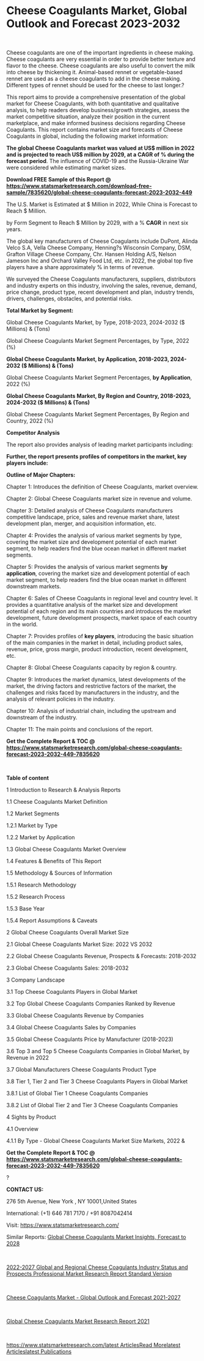 <h1>Cheese Coagulants Market, Global Outlook and Forecast 2023-2032</h1><br/><p>Cheese coagulants are one of the important ingredients in cheese making. Cheese coagulants are very essential in order to provide better texture and flavor to the cheese. Cheese coagulants are also useful to convert the milk into cheese by thickening it. Animal-based rennet or vegetable-based rennet are used as a cheese coagulants to add in the cheese making. Different types of rennet should be used for the cheese to last longer.?</p>
 
 
 
 <p>This report aims to provide a comprehensive presentation of the global market for Cheese Coagulants, with both quantitative and qualitative analysis, to help readers develop business/growth strategies, assess the market competitive situation, analyze their position in the current marketplace, and make informed business decisions regarding Cheese Coagulants. This report contains market size and forecasts of Cheese Coagulants in global, including the following market information:</p>
 
 
 
 <p><strong>The global Cheese Coagulants market was valued at US$ million in 2022 and is projected to reach US$ million by 2029, at a <strong>CAGR</strong> of % during the forecast period</strong>. The influence of COVID-19 and the Russia-Ukraine War were considered while estimating market sizes.</p>
 
 
 
 <p><strong>Download FREE Sample of this Report @ <a href="https://www.statsmarketresearch.com/download-free-sample/7835620/global-cheese-coagulants-forecast-2023-2032-449">https://www.statsmarketresearch.com/download-free-sample/7835620/global-cheese-coagulants-forecast-2023-2032-449</a></strong></p>
 
 
 
 <p>The U.S. Market is Estimated at $ Million in 2022, While China is Forecast to Reach $ Million.</p>
 
 
 
 <p>by Form Segment to Reach $ Million by 2029, with a % <strong>CAGR</strong> in next six years.</p>
 
 
 
 <p>The global key manufacturers of Cheese Coagulants include DuPont, Alinda Velco S.A, Vella Cheese Company, Henning?s Wisconsin Company, DSM, Grafton Village Cheese Company, Chr. Hansen Holding A/S, Nelson Jameson Inc and Orchard Valley Food Ltd, etc. in 2022, the global top five players have a share approximately % in terms of revenue.</p>
 
 
 
 <p>We surveyed the Cheese Coagulants manufacturers, suppliers, distributors and industry experts on this industry, involving the sales, revenue, demand, price change, product type, recent development and plan, industry trends, drivers, challenges, obstacles, and potential risks.</p>
 
 
 
 <p><strong>Total Market by Segment:</strong></p>
 
 
 
 <p>Global Cheese Coagulants Market, by Type, 2018-2023, 2024-2032 ($ Millions) & (Tons)</p>
 
 
 
 <p>Global Cheese Coagulants Market Segment Percentages, by Type, 2022 (%)</p>
 
 
 
 <p><strong>Global Cheese Coagulants Market, <strong>by Application</strong>, 2018-2023, 2024-2032 ($ Millions) & (Tons)</strong></p>
 
 
 
 <p>Global Cheese Coagulants Market Segment Percentages, <strong>by Application</strong>, 2022 (%)</p>
 
 
 
 <p><strong>Global Cheese Coagulants Market, By Region and Country, 2018-2023, 2024-2032 ($ Millions) & (Tons)</strong></p>
 
 
 
 <p>Global Cheese Coagulants Market Segment Percentages, By Region and Country, 2022 (%)</p>
 
 
 
 <p><strong>Competitor Analysis</strong></p>
 
 
 
 <p>The report also provides analysis of leading market participants including:</p>
 
 
 
 <p><strong>Further, the report presents profiles of competitors in the market, <strong>key players</strong> include:</strong></p>
 
 
 
 <p><strong>Outline of Major Chapters:</strong></p>
 
 
 
 <p>Chapter 1: Introduces the definition of Cheese Coagulants, market overview.</p>
 
 
 
 <p>Chapter 2: Global Cheese Coagulants market size in revenue and volume.</p>
 
 
 
 <p>Chapter 3: Detailed analysis of Cheese Coagulants manufacturers competitive landscape, price, sales and revenue market share, latest development plan, merger, and acquisition information, etc.</p>
 
 
 
 <p>Chapter 4: Provides the analysis of various market segments by type, covering the market size and development potential of each market segment, to help readers find the blue ocean market in different market segments.</p>
 
 
 
 <p>Chapter 5: Provides the analysis of various market segments <strong>by application</strong>, covering the market size and development potential of each market segment, to help readers find the blue ocean market in different downstream markets.</p>
 
 
 
 <p>Chapter 6: Sales of Cheese Coagulants in regional level and country level. It provides a quantitative analysis of the market size and development potential of each region and its main countries and introduces the market development, future development prospects, market space of each country in the world.</p>
 
 
 
 <p>Chapter 7: Provides profiles of <strong>key players</strong>, introducing the basic situation of the main companies in the market in detail, including product sales, revenue, price, gross margin, product introduction, recent development, etc.</p>
 
 
 
 <p>Chapter 8: Global Cheese Coagulants capacity by region & country.</p>
 
 
 
 <p>Chapter 9: Introduces the market dynamics, latest developments of the market, the driving factors and restrictive factors of the market, the challenges and risks faced by manufacturers in the industry, and the analysis of relevant policies in the industry.</p>
 
 
 
 <p>Chapter 10: Analysis of industrial chain, including the upstream and downstream of the industry.</p>
 
 
 
 <p>Chapter 11: The main points and conclusions of the report.</p>
 
 
 
 <div><b>Get the Complete Report & TOC @ <a href="https://www.statsmarketresearch.com/global-cheese-coagulants-forecast-2023-2032-449-7835620">https://www.statsmarketresearch.com/global-cheese-coagulants-forecast-2023-2032-449-7835620</a></b></div>
 
 
 
 <p><br />
 
 <b>Table of content</b></p>
 
 
 
 <p>1 Introduction to Research & Analysis Reports<br />
 
 1.1 Cheese Coagulants Market Definition<br />
 
 1.2 Market Segments<br />
 
 1.2.1 Market by Type<br />
 
 1.2.2 Market by Application<br />
 
 1.3 Global Cheese Coagulants Market Overview<br />
 
 1.4 Features & Benefits of This Report<br />
 
 1.5 Methodology & Sources of Information<br />
 
 1.5.1 Research Methodology<br />
 
 1.5.2 Research Process<br />
 
 1.5.3 Base Year<br />
 
 1.5.4 Report Assumptions & Caveats<br />
 
 2 Global Cheese Coagulants Overall Market Size<br />
 
 2.1 Global Cheese Coagulants Market Size: 2022 VS 2032<br />
 
 2.2 Global Cheese Coagulants Revenue, Prospects & Forecasts: 2018-2032<br />
 
 2.3 Global Cheese Coagulants Sales: 2018-2032<br />
 
 3 Company Landscape<br />
 
 3.1 Top Cheese Coagulants Players in Global Market<br />
 
 3.2 Top Global Cheese Coagulants Companies Ranked by Revenue<br />
 
 3.3 Global Cheese Coagulants Revenue by Companies<br />
 
 3.4 Global Cheese Coagulants Sales by Companies<br />
 
 3.5 Global Cheese Coagulants Price by Manufacturer (2018-2023)<br />
 
 3.6 Top 3 and Top 5 Cheese Coagulants Companies in Global Market, by Revenue in 2022<br />
 
 3.7 Global Manufacturers Cheese Coagulants Product Type<br />
 
 3.8 Tier 1, Tier 2 and Tier 3 Cheese Coagulants Players in Global Market<br />
 
 3.8.1 List of Global Tier 1 Cheese Coagulants Companies<br />
 
 3.8.2 List of Global Tier 2 and Tier 3 Cheese Coagulants Companies<br />
 
 4 Sights by Product<br />
 
 4.1 Overview<br />
 
 4.1.1 By Type - Global Cheese Coagulants Market Size Markets, 2022 &</p>
 
 
 
 <div><b>Get the Complete Report & TOC @ <a href="https://www.statsmarketresearch.com/global-cheese-coagulants-forecast-2023-2032-449-7835620">https://www.statsmarketresearch.com/global-cheese-coagulants-forecast-2023-2032-449-7835620</a></b></div>
 
 
 
 <p>? </p>
 
 
 
 <p><b>CONTACT US:</b><br />
 
 276 5th Avenue, New York , NY 10001,United States<br />
 
 International: (+1) 646 781 7170 / +91 8087042414<br />
 
 Visit: <a href="https://www.statsmarketresearch.com/">https://www.statsmarketresearch.com/</a><br />
 
 Similar Reports: <a href="https://www.statsmarketresearch.com/global-cheese-coagulants-forecast-2023-2032-449-7835620">Global Cheese Coagulants Market Insights, Forecast to 2028</a><br />
 
 <br />
 
 <a href="https://www.statsmarketresearch.com/global-cheese-coagulants-forecast-2023-2032-449-7835620">2022-2027 Global and Regional Cheese Coagulants Industry Status and Prospects Professional Market Research Report Standard Version</a><br />
 
 <br />
 
 <a href="https://www.statsmarketresearch.com/global-cheese-coagulants-forecast-2023-2032-449-7835620">Cheese Coagulants Market - Global Outlook and Forecast 2021-2027</a><br />
 
 <br />
 
 <a href="https://www.statsmarketresearch.com/global-cheese-coagulants-forecast-2023-2032-449-7835620">Global Cheese Coagulants Market Research Report 2021</a><br />
 
 <br />
 
 <a href="https://gyeongbokgung.com">https://www.statsmarketresearch.com/</a><a href="https://hallyeomaritime.com">latest Articles</a><a href="https://jingwansa.com">Read More</a><a href="https://nguoiviet.jp/">latest Articles</a><a href="https://www.intelmarketresearch.com/">latest Publications</a></p>